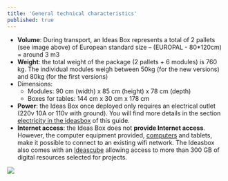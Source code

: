 ```yaml
---
title: 'General technical characteristics'
published: true
---
```


* **Volume**: During transport, an Ideas Box represents a total of 2 pallets (see image above) of European standard size – (EUROPAL - 80*120cm) = around 3 m3
* **Weight**: the total weight of the package (2 pallets + 6 modules) is 760 kg. The individual modules weigh between 50kg (for the new versions) and 80kg (for the first versions)
* Dimensions:
  * Modules: 90 cm (width) x 85 cm (height) x 78 cm (depth)
  * Boxes for tables: 144 cm x 30 cm x 178 cm
* **Power**: the Ideas Box once deployed only requires an electrical outlet (220v 10A or 110v with ground). You will find more details in the section [electricity in the ideasbox](http://ideasbox.doc.bibliosansfrontieres.org/en/electricity-in-the-box) of this guide.
* **Internet access**: the Ideas Box does not **provide Internet access**. However, the computer equipment provided, [computers](http://ideasbox.doc.bibliosansfrontieres.org/en/computers) and tablets, make it possible to connect to an existing wifi network. The Ideasbox also comes with an [Ideascube](http://ideascube-hardware.doc.bibliosansfrontieres.org/en) allowing access to more than 300 GB of digital resources selected for projects.


![](../ideasbox_palette.png)
